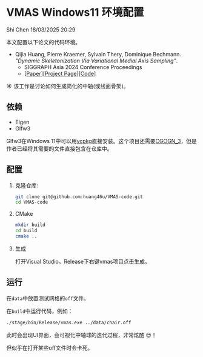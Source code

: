 # VMAS Windows11 环境配置
Shi Chen 
18/03/2025 20:29

本文配置以下论文的代码环境。
- Qijia Huang, Pierre Kraemer, Sylvain Thery, Dominique Bechmann. *"Dynamic Skeletonization Via Variational Medial Axis Sampling"*. 
  - SIGGRAPH Asia 2024 Conference Proceedings
  - [[Paper](https://huang46u.github.io/VMAS/static/pdfs/Dynamic_Skeletonization_via_Variational_Medial_Axis_Sampling.pdf)][[Project Page](https://huang46u.github.io/VMAS/)][[Code](https://github.com/huang46u/VMAS-code)]
  
:sunny: 该工作是讨论如何生成简化的中轴(或线面骨架)。
## 依赖
- Eigen
- Glfw3

Glfw3在Windows 11中可以用[vcpkg](https://github.com/microsoft/vcpkg)直接安装。这个项目还需要[CGOGN_3](https://github.com/cgogn/CGoGN_3)，但是作者已经将其需要的文件直接包含在仓库中。

## 配置
1. 克隆仓库:
   ```sh
   git clone git@github.com:huang46u/VMAS-code.git
   cd VMAS-code
   ```

2. CMake
   ```sh
   mkdir build
   cd build
   cmake ..
   ```

3. 生成

   打开Visual Studio，Release下右键vmas项目点击生成。

## 运行
在`data`中放置测试网格的`off`文件。

在`build`中运行代码，例如：
   ```sh
   ./stage/bin/Release/vmas.exe ../data/chair.off
   ```

此时会出现UI界面，会可视化中轴球的迭代过程，非常炫酷 :heart_eyes:！

但似乎在打开某些off文件时会卡死。